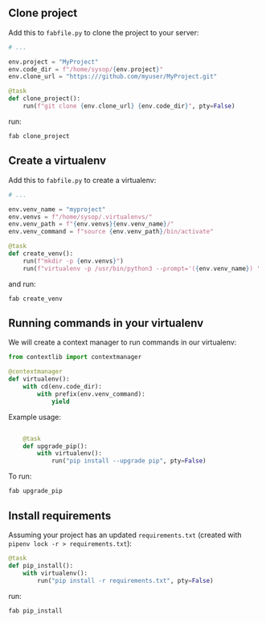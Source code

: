 ## Clone project

Add this to `fabfile.py` to clone the project to your server:

```python
# ...

env.project = "MyProject"
env.code_dir = f"/home/sysop/{env.project}"
env.clone_url = "https:///github.com/myuser/MyProject.git"

@task
def clone_project():
    run(f"git clone {env.clone_url} {env.code_dir}", pty=False)
```

run:

    fab clone_project

## Create a virtualenv

Add this to `fabfile.py` to create a virtualenv:

```python
# ...

env.venv_name = "myproject"
env.venvs = f"/home/sysop/.virtualenvs/"
env.venv_path = f"{env.venvs}{env.venv_name}/"
env.venv_command = f"source {env.venv_path}/bin/activate"

@task
def create_venv():
    run(f"mkdir -p {env.venvs}")
    run(f"virtualenv -p /usr/bin/python3 --prompt='({env.venv_name}) ' {env.venv_path}")
```

and run:

    fab create_venv

## Running commands in your virtualenv

We will create a context manager to run commands in our virtualenv:

```python
from contextlib import contextmanager

@contextmanager
def virtualenv():
    with cd(env.code_dir):
        with prefix(env.venv_command):
            yield
```

Example usage:

```python

    @task
    def upgrade_pip():
        with virtualenv():
            run("pip install --upgrade pip", pty=False)
```

To run:

    fab upgrade_pip


## Install requirements

Assuming your project has an updated `requirements.txt` (created with `pipenv lock -r > requirements.txt`):

```python
@task
def pip_install():
    with virtualenv():
        run("pip install -r requirements.txt", pty=False)
```

run:

    fab pip_install

